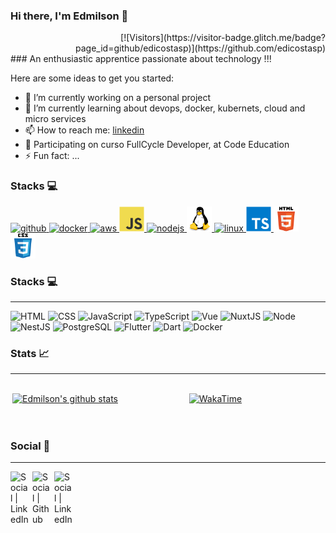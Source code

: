 ### Hi there, I'm Edmilson 👋
<div align="right">
[![Visitors](https://visitor-badge.glitch.me/badge?page_id=github/edicostasp)](https://github.com/edicostasp)
</div>
### An enthusiastic apprentice passionate about technology !!!

<!--
**edicostasp/edicostasp** is a ✨ _special_ ✨ repository because its `README.md` (this file) appears on your GitHub profile.
-->
Here are some ideas to get you started:

- 🔭 I’m currently working on a personal project
- 🌱 I’m currently learning about devops, docker, kubernets, cloud and micro services
- 📫 How to reach me: [linkedin]
- 📖 Participating on curso FullCycle Developer, at Code Education
- ⚡ Fun fact: ...
### Stacks :computer:
<p align="left"> 
    <a href="https://github.com/" target="_blank"> 
        <img src="https://avatars.githubusercontent.com/u/9919?s=280&v=4" alt="github" width="40" height="40"/> 
    </a> 
    <a href="https://docker.com/" target="_blank"> 
        <img src="https://www.docker.com/sites/default/files/d8/Docker-R-Logo-08-2018-Monochomatic-RGB_Moby-x1.png" alt="docker" width="40" height="40"/> 
    </a> 
    <a href="https://aws.com/" target="_blank"> 
        <img src="https://press.aboutamazon.com/system/files-encrypted/nasdaq_kms/inline-images/AWS.jpg" alt="aws" width="40" height="32"/> 
    </a> 
    <a href="https://developer.mozilla.org/en-US/docs/Web/JavaScript" target="_blank"> 
        <img src="https://raw.githubusercontent.com/devicons/devicon/master/icons/javascript/javascript-original.svg" alt="javascript" width="40" height="40"/> 
    </a> 
    <a href="https://nodejs.org" target="_blank"> 
        <img src="https://nodejs.org/static/images/logos/nodejs-new-pantone-black.svg" alt="nodejs" width="40" height="40"/> 
    </a> 
    <a href="https://www.linux.org/" target="_blank"> 
        <img src="https://raw.githubusercontent.com/devicons/devicon/master/icons/linux/linux-original.svg" alt="linux" width="40" height="40"/> 
    </a>
    <a href="https://www.python.org/" target="_blank"> 
        <img src="https://docs.python.org/3/_static/py.png" alt="linux" width="40" height="40"/> 
    </a>
    <a href="https://www.typescriptlang.org/" target="_blank"> 
        <img src="https://raw.githubusercontent.com/devicons/devicon/master/icons/typescript/typescript-original.svg" alt="typescript" width="40" height="40"/> 
    </a> 
    <a href="https://www.w3.org/html/" target="_blank"> 
        <img src="https://raw.githubusercontent.com/devicons/devicon/master/icons/html5/html5-original-wordmark.svg" alt="html5" width="40" height="40"/> 
    </a> 
    <a href="https://www.w3schools.com/css/" target="_blank"> 
        <img src="https://raw.githubusercontent.com/devicons/devicon/master/icons/css3/css3-original-wordmark.svg" alt="css3" width="40" height="40"/> 
    </a>

</p>

### Stacks :computer:
----

<a style="text-decoration: none;" href="https://www.w3schools.com/html/">
  <img height="32" src="https://cdn1.iconfinder.com/data/icons/logotypes/32/badge-html-5-256.png" alt="HTML"/>
</a>
<a style="text-decoration: none;" href="https://www.w3schools.com/css/">
  <img height="32" src="https://cdn1.iconfinder.com/data/icons/logotypes/32/badge-css-3-512.png" alt="CSS"/>
</a>
<a style="text-decoration: none;" href="https://user-images.githubusercontent.com/41789184/107232755-8cd14000-6a00-11eb-8494-4c97cb2a34a4.png">
  <img height="32" src="https://cdn2.iconfinder.com/data/icons/designer-skills/128/code-programming-javascript-software-develop-command-language-512.png" alt="JavaScript"/>
</a>
<a style="text-decoration: none;" href="https://www.typescriptlang.org/">
  <img height="32" src="https://image.flaticon.com/icons/png/512/919/919832.png" alt="TypeScript"/>
</a>
<a style="text-decoration: none;" href="https://vuejs.org/">
  <img height="32" src="https://cdn4.iconfinder.com/data/icons/logos-and-brands/512/367_Vuejs_logo-512.png" alt="Vue"/>
</a>
<a style="text-decoration: none;" href="https://nuxtjs.org/">
  <img height="32" src="https://nuxtjs.org/favicon.ico" alt="NuxtJS"/>
</a>
<a style="text-decoration: none;" href="https://nodejs.org/en/">
  <img height="32" src="https://cdn3.iconfinder.com/data/icons/popular-services-brands/512/node-512.png" alt="Node"/>
</a>
<a style="text-decoration: none;" href="https://nestjs.com/">
  <img height="32" src="https://d33wubrfki0l68.cloudfront.net/e937e774cbbe23635999615ad5d7732decad182a/26072/logo-small.ede75a6b.svg" alt="NestJS"/>
</a>
<a style="text-decoration: none;" href="https://www.postgresql.org/">
  <img height="32" src="https://www.postgresql.org/media/img/about/press/elephant.png" alt="PostgreSQL"/>
</a>
<a style="text-decoration: none;" href="https://flutter.dev/">
  <img height="32" src="https://flutter.dev/images/favicon.png" alt="Flutter"/>
</a>
<a style="text-decoration: none;" href="https://dart.dev">
  <img height="32" src="https://dart.dev/assets/shared/dart/icon/64.png" alt="Dart"/>
</a>
<a style="text-decoration: none;" href="https://www.docker.com/">
  <img height="32" src="https://www.docker.com/sites/default/files/d8/Docker-R-Logo-08-2018-Monochomatic-RGB_Moby-x1.png" alt="Docker"/>
</a>

<br/>

### Stats :chart_with_upwards_trend:
----

<div align="center" style="display: flex; flex-wrap: wrap">

  <div style="margin: 3px">

  [![Edmilson's github stats](https://github-readme-stats.vercel.app/api?username=edicostasp&show_icons=true&theme=dark)](https://github.com/edicostasp/github-readme-stats)
  </div>

  <div style="margin: 3px; min-width: 300px">

  [![WakaTime](https://github-readme-stats.vercel.app/api/wakatime?username=edicostasp&theme=dark&title_color=FFF)](https://wakatime.com)
  </div>

</div>

<br/>

### Social :rocket:
----

[<img align="left" alt="Social | LinkedIn" width="30px" src="https://cdn3.iconfinder.com/data/icons/social-rounded-2/72/Email-256.png" />][mail]
[<img align="left" style="margin-left: 5px" alt="Social | Github" width="30px" src="https://cdn4.iconfinder.com/data/icons/socialcones/508/Github-128.png" />][github]
[<img align="left" style="margin-left: 5px" alt="Social | LinkedIn" width="30px" src="https://cdn1.iconfinder.com/data/icons/logotypes/32/square-linkedin-256.png" />][linkedin]

[mail]: mailto:edicostasp@gmail.com
[github]: https://github.com/edicostasp
[linkedin]: https://linkedin.com/in/edmilsondacosta
